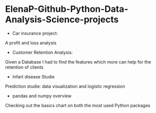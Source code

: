 # ElenaP-Github-Python-Data-Analysis-Science-projects
- Car insurance project:

A profit and loss analysis 

- Customer Retention Analysis:

Given a Database I had to find the features which more can help for the retention of clients

- Infart disease Studie

Prediction studie: data visualization and logistic regression

- pandas and numpy overview

Checking out the basics chart on both the most used Python packages
